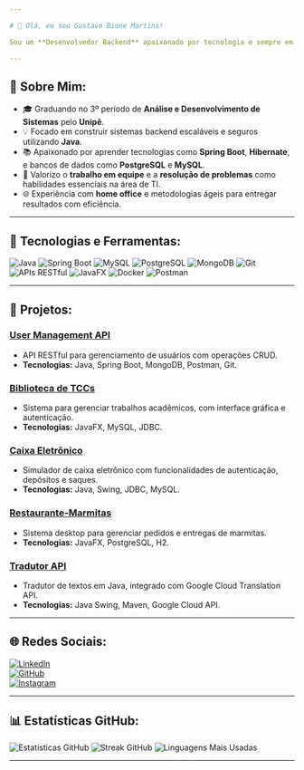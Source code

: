 ```yaml
---

# 👋 Olá, eu sou Gustavo Bione Martins!

Sou um **Desenvolvedor Backend** apaixonado por tecnologia e sempre em busca de aprender algo novo. Atualmente, estou me dedicando ao **desenvolvimento backend com Java** e frameworks como **Spring Boot**. Acredito no poder de soluções bem projetadas e eficientes para resolver problemas reais. 

---
```


## 🚀 Sobre Mim:

- 🎓 Graduando no 3º período de **Análise e Desenvolvimento de Sistemas** pelo **Unipê**.  
- 💡 Focado em construir sistemas backend escaláveis e seguros utilizando **Java**.  
- 📚 Apaixonado por aprender tecnologias como **Spring Boot**, **Hibernate**, e bancos de dados como **PostgreSQL** e **MySQL**.  
- 🤝 Valorizo o **trabalho em equipe** e a **resolução de problemas** como habilidades essenciais na área de TI.  
- 🌐 Experiência com **home office** e metodologias ágeis para entregar resultados com eficiência.

---

## 🌟 Tecnologias e Ferramentas:

![Java](https://img.shields.io/badge/Java-%23E34F26.svg?style=for-the-badge&logo=java&logoColor=white)
![Spring Boot](https://img.shields.io/badge/Spring%20Boot-%236DB33F.svg?style=for-the-badge&logo=spring&logoColor=white)
![MySQL](https://img.shields.io/badge/MySQL-%234479A1.svg?style=for-the-badge&logo=mysql&logoColor=white)
![PostgreSQL](https://img.shields.io/badge/PostgreSQL-%23336791.svg?style=for-the-badge&logo=postgresql&logoColor=white)
![MongoDB](https://img.shields.io/badge/MongoDB-%2347A248.svg?style=for-the-badge&logo=mongodb&logoColor=white)
![Git](https://img.shields.io/badge/Git-%23F05033.svg?style=for-the-badge&logo=git&logoColor=white)
![APIs RESTful](https://img.shields.io/badge/APIs%20RESTful-%23007FFF.svg?style=for-the-badge&logo=api&logoColor=white)
![JavaFX](https://img.shields.io/badge/JavaFX-%23FF8000.svg?style=for-the-badge&logo=java&logoColor=white)
![Docker](https://img.shields.io/badge/Docker-%230db7ed.svg?style=for-the-badge&logo=docker&logoColor=white)
![Postman](https://img.shields.io/badge/Postman-%23FF6C37.svg?style=for-the-badge&logo=postman&logoColor=white)

---

## 📂 Projetos:

### [User Management API](https://github.com/bione-dev/User-Management-API)
- API RESTful para gerenciamento de usuários com operações CRUD.  
- **Tecnologias:** Java, Spring Boot, MongoDB, Postman, Git.

### [Biblioteca de TCCs](https://github.com/bione-dev/TCCs)
- Sistema para gerenciar trabalhos acadêmicos, com interface gráfica e autenticação.  
- **Tecnologias:** JavaFX, MySQL, JDBC.

### [Caixa Eletrônico](https://github.com/bione-dev/caixaeletronico)
- Simulador de caixa eletrônico com funcionalidades de autenticação, depósitos e saques.  
- **Tecnologias:** Java, Swing, JDBC, MySQL.

### [Restaurante-Marmitas](https://github.com/bione-dev/Restaurante-Marmitas)
- Sistema desktop para gerenciar pedidos e entregas de marmitas.  
- **Tecnologias:** JavaFX, PostgreSQL, H2.

### [Tradutor API](https://github.com/bione-dev/TranslateAPI)
- Tradutor de textos em Java, integrado com Google Cloud Translation API.  
- **Tecnologias:** Java Swing, Maven, Google Cloud API.

---

## 🌐 Redes Sociais:

[![LinkedIn](https://img.shields.io/badge/LinkedIn-%230077B5.svg?style=for-the-badge&logo=linkedin&logoColor=white)](https://linkedin.com/in/gustavo-bione-539ba1174/)  
[![GitHub](https://img.shields.io/badge/GitHub-%23181717.svg?style=for-the-badge&logo=github&logoColor=white)](https://github.com/bione-dev)  
[![Instagram](https://img.shields.io/badge/Instagram-%23E4405F.svg?style=for-the-badge&logo=instagram&logoColor=white)](https://instagram.com/gusta.bione)

---

## 📊 Estatísticas GitHub:

![Estatísticas GitHub](https://github-readme-stats.vercel.app/api?username=bione-dev&theme=tokyonight&hide_border=false&include_all_commits=true&count_private=true)
![Streak GitHub](https://github-readme-streak-stats.herokuapp.com/?user=bione-dev&theme=tokyonight&hide_border=false)
![Linguagens Mais Usadas](https://github-readme-stats.vercel.app/api/top-langs/?username=bione-dev&theme=tokyonight&hide_border=false&layout=compact)

---

